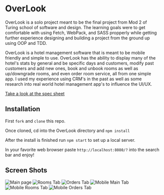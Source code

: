 # OverLook

OverLook is a solo project meant to be the final project from Mod 2 of Turing school of software and design. The learning goals were to get comfortable with using Fetch, WebPack, and SASS propperly while getting further experience designing and building a project from the ground up using OOP and TDD.

OverLook is a hotel management software that is meant to be mobile friendly and simple to use. OverLook has the ability to display many of the hotel's stats by general and be specific days and customers, modify past customers and add new ones, book and unbook rooms as well as up/downgrade rooms, and even order room service, all from one simple app. I used my experience using CRM's in the past as well as some research into real world hotel management app's to influence the UI/UX.

[Take a look at the spec sheet](http://frontend.turing.io/projects/overlook.html)

## Installation

First ```fork``` and ```clone``` this repo.

Once cloned, cd into the OverLook directory and ```npm install```

After the install is finished run ```npm start``` to set up a local server.

In your favorite web browser paste ```http://localhost:8080/?``` into the search bar and enjoy!

## Screen Shots

![Main page](https://github.com/Nathan-Froeh/Overlook/blob/master/src/images/Screen%20Shot%202019-06-05%20at%207.33.40%20AM.png)
![Rooms Tab](https://github.com/Nathan-Froeh/Overlook/blob/master/src/images/Screen%20Shot%202019-06-05%20at%207.34.58%20AM.png)
![Orders Tab](https://github.com/Nathan-Froeh/Overlook/blob/master/src/images/Screen%20Shot%202019-06-05%20at%207.35.49%20AM.png)
![Mobile Main Tab](https://github.com/Nathan-Froeh/Overlook/blob/master/src/images/Screen%20Shot%202019-06-05%20at%207.37.30%20AM.png)
![Mobile Rooms Tab](https://github.com/Nathan-Froeh/Overlook/blob/master/src/images/Screen%20Shot%202019-06-05%20at%207.36.50%20AM.png)
![Mobile Orders Tab](https://github.com/Nathan-Froeh/Overlook/blob/master/src/images/Screen%20Shot%202019-06-05%20at%207.37.11%20AM.png)
